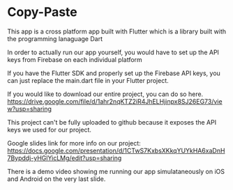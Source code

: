 # Copy-Paste

This app is a cross platform app built with Flutter which is a library built with the programming lanaguage Dart

In order to actually run our app yourself, you would have to set up the API keys from Firebase on each individual platform

If you have the Flutter SDK and properly set up the Firebase API keys, you can just replace the main.dart file in your Flutter project.

If you would like to download our entire project, you can do so here. https://drive.google.com/file/d/1ahr2nqKTZ2iR4JhELHjinpx8SJ26EG73/view?usp=sharing

This project can't be fully uploaded to github because it exposes the API keys we used for our project.

Google slides link for more info on our project: https://docs.google.com/presentation/d/1CTwS7KxbsXKkqYUYkHA6xaDnH7Bypddj-yHGlYicLMg/edit?usp=sharing

There is a demo video showing me running our app simulataneously on iOS and Android on the very last slide.
